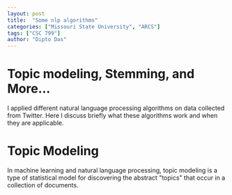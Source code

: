 ```yaml
---
layout: post
title:  "Some nlp algorithms"
categories: ["Missouri State University", "ARCS"]
tags: ["CSC 799"]
author: "Dipto Das"
---
```


# Topic modeling, Stemming, and More...

I applied different natural language processing algorithms on data collected from Twitter. Here I discuss briefly what these algorithms work and when they are applicable.

# Topic Modeling

In machine learning and natural language processing, topic modeling is a type of statistical model for discovering the abstract "topics" that occur in a collection of documents.